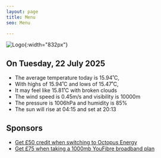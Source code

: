 ```yaml
---
layout: page
title: Menu
seo: Menu

---
```


![Logo](/images/logo.jpg){:width="832px"}

<!-- weather_marker starts -->
## On Tuesday, 22 July 2025

- The average temperature today is 15.94˚C,
- With highs of 15.94˚C and lows of 15.47˚C,
- It may feel like 15.81˚C with broken clouds
- The wind speed is 0.45m/s and visibility is 10000m
- The pressure is 1006hPa and humidity is 85%
- The sun will rise at 04:15 and set at 20:13

<!-- weather_marker ends -->

## Sponsors

- [Get £50 credit when switching to Octopus Energy](https://bit.ly/3oD1nnS)
- [Get £75 when taking a 1000mb YouFibre broadband plan](https://aklam.io/91zWhU?)
